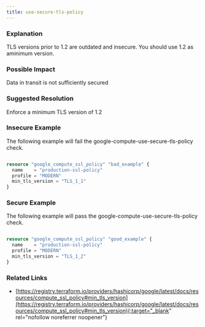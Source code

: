 ```yaml
---
title: use-secure-tls-policy
---
```


### Explanation

TLS versions prior to 1.2 are outdated and insecure. You should use 1.2 as aminimum version.

### Possible Impact
Data in transit is not sufficiently secured

### Suggested Resolution
Enforce a minimum TLS version of 1.2


### Insecure Example

The following example will fail the google-compute-use-secure-tls-policy check.

```terraform

resource "google_compute_ssl_policy" "bad_example" {
  name    = "production-ssl-policy"
  profile = "MODERN"
  min_tls_version = "TLS_1_1"
}


```



### Secure Example

The following example will pass the google-compute-use-secure-tls-policy check.

```terraform

resource "google_compute_ssl_policy" "good_example" {
  name    = "production-ssl-policy"
  profile = "MODERN"
  min_tls_version = "TLS_1_2"
}

```




### Related Links


- [https://registry.terraform.io/providers/hashicorp/google/latest/docs/resources/compute_ssl_policy#min_tls_version](https://registry.terraform.io/providers/hashicorp/google/latest/docs/resources/compute_ssl_policy#min_tls_version){:target="_blank" rel="nofollow noreferrer noopener"}


